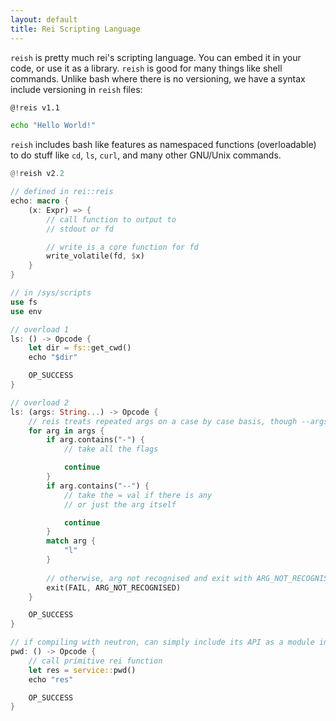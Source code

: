 ```yaml
---
layout: default
title: Rei Scripting Language
---
```


`reish` is pretty much rei's scripting language. You can embed it in your code, or use it as a library. `reish` is good for many things like shell commands. Unlike bash where there is no versioning, we have a syntax include versioning in `reish` files:

```bash
@!reis v1.1

echo "Hello World!"
```

`reish` includes bash like features as namespaced functions (overloadable) to do stuff like `cd`, `ls`, `curl`, and many other GNU/Unix commands.

```rust
@!reish v2.2

// defined in rei::reis
echo: macro {
    (x: Expr) => {
        // call function to output to
        // stdout or fd

        // write is a core function for fd
        write_volatile(fd, $x)
    }
}

// in /sys/scripts
use fs
use env

// overload 1
ls: () -> Opcode {
    let dir = fs::get_cwd()
    echo "$dir"

    OP_SUCCESS
}

// overload 2
ls: (args: String...) -> Opcode {
    // reis treats repeated args on a case by case basis, though --args and -args should only be singular
    for arg in args {
        if arg.contains("-") {
            // take all the flags

            continue
        }
        if arg.contains("--") {
            // take the = val if there is any
            // or just the arg itself

            continue
        }
        match arg {
            "l"
        }
        
        // otherwise, arg not recognised and exit with ARG_NOT_RECOGNISED
        exit(FAIL, ARG_NOT_RECOGNISED)        
    }

    OP_SUCCESS
}

// if compiling with neutron, can simply include its API as a module instead of using syscalls or primitives like write
pwd: () -> Opcode {
    // call primitive rei function
    let res = service::pwd()
    echo "res"

    OP_SUCCESS
}
```
